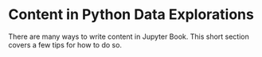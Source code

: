 Content in Python Data Explorations
===================================

There are many ways to write content in Jupyter Book. This short section
covers a few tips for how to do so.
